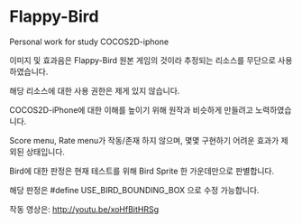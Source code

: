 Flappy-Bird
===========

Personal work for study COCOS2D-iphone

이미지 및 효과음은 Flappy-Bird 원본 게임의 것이라 추정되는 리소스를 무단으로 사용하였습니다.

해당 리소스에 대한 사용 권한은 제게 있지 않습니다.

COCOS2D-iPhone에 대한 이해를 높이기 위해 원작과 비슷하게 만들려고 노력하였습니다.

Score menu, Rate menu가 작동/존재 하지 않으며, 몇몇 구현하기 어려운 효과가 제외된 상태입니다.

Bird에 대한 판정은 현재 테스트를 위해 Bird Sprite 한 가운데만으로 판별합니다.

해당 판정은 #define USE_BIRD_BOUNDING_BOX 으로 수정 가능합니다.

작동 영상은: http://youtu.be/xoHfBitHRSg


